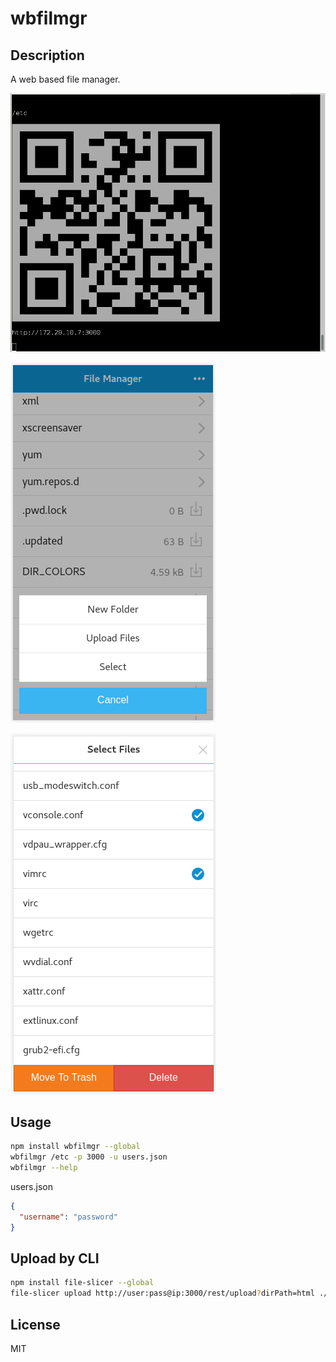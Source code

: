 wbfilmgr
===

Description
---

A web based file manager.

![qrdoe](https://raw.githubusercontent.com/zuojiang/wbfilmgr/1.x.x/screenshots/terminal-1.0.0.png)

![actions](https://raw.githubusercontent.com/zuojiang/wbfilmgr/1.x.x/screenshots/actions-1.0.0.png)

![select files](https://raw.githubusercontent.com/zuojiang/wbfilmgr/1.x.x/screenshots/selectfile-1.0.0.png)

Usage
---
```sh
npm install wbfilmgr --global
wbfilmgr /etc -p 3000 -u users.json
wbfilmgr --help
```

users.json
```json
{
  "username": "password"
}
```

Upload by CLI
---
```sh
npm install file-slicer --global
file-slicer upload http://user:pass@ip:3000/rest/upload?dirPath=html ./dist
```

License
---

MIT
